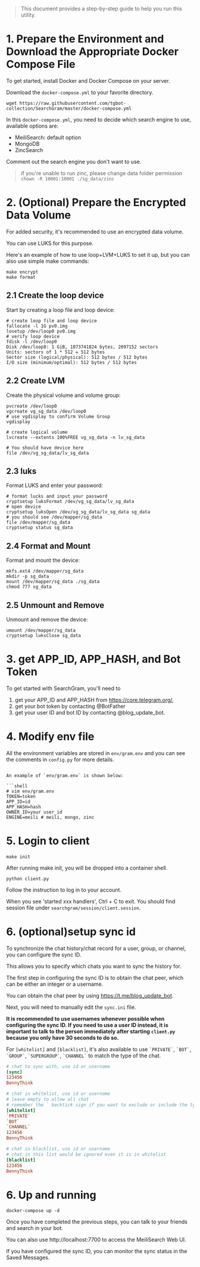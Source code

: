 > This document provides a step-by-step guide to help you run this utility.

# 1. Prepare the Environment and Download the Appropriate Docker Compose File

To get started, install Docker and Docker Compose on your server.

Download the `docker-compose.yml` to your favorite directory.

```shell
wget https://raw.githubusercontent.com/tgbot-collection/SearchGram/master/docker-compose.yml
```

In this `docker-compose.yml`, you need to decide which search engine to use, available options are:

* MeiliSearch: default option
* MongoDB
* ZincSearch

Comment out the search engine you don't want to use.

> if you're unable to run zinc, please change data folder permission `chown -R 10001:10001 ./sg_data/zinc`

# 2. (Optional) Prepare the Encrypted Data Volume

For added security, it's recommended to use an encrypted data volume.

You can use LUKS for this purpose.

Here's an example of how to use loop+LVM+LUKS to set it up, but you can also use simple make commands:

```shell
make encrypt
make format
```

## 2.1 Create the loop device

Start by creating a loop file and loop device:

```shell
# create loop file and loop device
fallocate -l 1G pv0.img
losetup /dev/loop0 pv0.img
# verify loop device
fdisk -l /dev/loop0
Disk /dev/loop0: 1 GiB, 1073741824 bytes, 2097152 sectors
Units: sectors of 1 * 512 = 512 bytes
Sector size (logical/physical): 512 bytes / 512 bytes
I/O size (minimum/optimal): 512 bytes / 512 bytes

```

## 2.2 Create LVM

Create the physical volume and volume group:

```shell
pvcreate /dev/loop0
vgcreate vg_sg_data /dev/loop0
# use vgdisplay to confirm Volume Group
vgdisplay

# create logical volume
lvcreate --extents 100%FREE vg_sg_data -n lv_sg_data

# You should have device here
file /dev/vg_sg_data/lv_sg_data
```

## 2.3 luks

Format LUKS and enter your password:

```shell
# format lucks and input your password
cryptsetup luksFormat /dev/vg_sg_data/lv_sg_data
# open device
cryptsetup luksOpen /dev/vg_sg_data/lv_sg_data sg_data
# you should see /dev/mapper/sg_data
file /dev/mapper/sg_data
cryptsetup status sg_data
```

## 2.4 Format and Mount

Format and mount the device:

```shell
mkfs.ext4 /dev/mapper/sg_data
mkdir -p sg_data
mount /dev/mapper/sg_data ./sg_data
chmod 777 sg_data
```

## 2.5 Unmount and Remove

Unmount and remove the device:

```shell
umount /dev/mapper/sg_data
cryptsetup luksClose sg_data
````

# 3. get APP_ID, APP_HASH, and Bot Token

To get started with SearchGram, you'll need to

1. get your APP_ID and APP_HASH from https://core.telegram.org/,
2. get your bot token by contacting @BotFather
3. get your user ID and bot ID by contacting @blog_update_bot.

# 4. Modify env file

All the environment variables are stored in `env/gram.env` and you can see the comments in `config.py` for more details.

```shell

An example of `env/gram.env` is shown below:

```shell
# vim env/gram.env
TOKEN=token
APP_ID=id
APP_HASH=hash
OWNER_ID=your user_id
ENGINE=meili # meili, mongo, zinc
```

# 5. Login to client

```shell
make init
```

After running make init, you will be dropped into a container shell.

```shell
python client.py
```

Follow the instruction to log in to your account.

When you see 'started xxx handlers', Ctrl + C to exit. You should find session file
under `searchgram/session/client.session`.

# 6. (optional)setup sync id

To synchronize the chat history/chat record for a user, group, or channel, you can configure the sync ID.

This allows you to specify which chats you want to sync the history for.

The first step in configuring the sync ID is to obtain the chat peer, which can be either an integer or a username.

You can obtain the chat peer by using https://t.me/blog_update_bot.

Next, you will need to manually edit the `sync.ini` file.

**It is recommended to use usernames whenever possible when configuring the sync ID.
If you need to use a user ID instead, it is important to talk to the person immediately after starting `client.py`
because you only have 30 seconds to do so.**

For `[whitelist]` and `[blacklist]`, it's also available to
use `` `PRIVATE` ``, `` `BOT` ``, `` `GROUP` ``, `` `SUPERGROUP` ``, `` `CHANNEL` `` to match the type of the chat.

```ini
# chat to sync with, use id or username
[sync]
123456
BennyThink

# chat in whitelist, use id or username
# leave empty to allow all chat
# remember the ` backtick sign if you want to exclude or include the type of chat
[whitelist]
`PRIVATE`
`BOT`
`CHANNEL`
123456
BennyThink

# chat in blacklist, use id or username
# chat in this list would be ignored even it is in whitelist
[blacklist]
123456
BennyThink
```

# 6. Up and running

```shell
docker-compose up -d
```

Once you have completed the previous steps, you can talk to your friends and search in your bot.

You can also use http://localhost:7700 to access the MeiliSearch Web UI.

If you have configured the sync ID, you can monitor the sync status in the Saved Messages.
